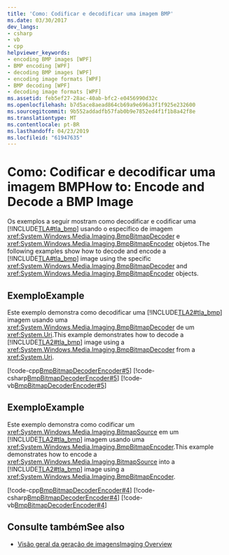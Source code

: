 ```yaml
---
title: 'Como: Codificar e decodificar uma imagem BMP'
ms.date: 03/30/2017
dev_langs:
- csharp
- vb
- cpp
helpviewer_keywords:
- encoding BMP images [WPF]
- BMP encoding [WPF]
- decoding BMP images [WPF]
- encoding image formats [WPF]
- BMP decoding [WPF]
- decoding image formats [WPF]
ms.assetid: feb5ef27-28ac-40ab-bfc2-e0456990d32c
ms.openlocfilehash: b7d5ace8aead864cb69a9e696a3f1f925e232600
ms.sourcegitcommit: 9b552addadfb57fab0b9e7852ed4f1f1b8a42f8e
ms.translationtype: MT
ms.contentlocale: pt-BR
ms.lasthandoff: 04/23/2019
ms.locfileid: "61947635"
---
```

# <a name="how-to-encode-and-decode-a-bmp-image"></a><span data-ttu-id="7b48d-102">Como: Codificar e decodificar uma imagem BMP</span><span class="sxs-lookup"><span data-stu-id="7b48d-102">How to: Encode and Decode a BMP Image</span></span>
<span data-ttu-id="7b48d-103">Os exemplos a seguir mostram como decodificar e codificar uma [!INCLUDE[TLA#tla_bmp](../../../../includes/tlasharptla-bmp-md.md)] usando o específico de imagem <xref:System.Windows.Media.Imaging.BmpBitmapDecoder> e <xref:System.Windows.Media.Imaging.BmpBitmapEncoder> objetos.</span><span class="sxs-lookup"><span data-stu-id="7b48d-103">The following examples show how to decode and encode a [!INCLUDE[TLA#tla_bmp](../../../../includes/tlasharptla-bmp-md.md)] image using the specific <xref:System.Windows.Media.Imaging.BmpBitmapDecoder> and <xref:System.Windows.Media.Imaging.BmpBitmapEncoder> objects.</span></span>  
  
## <a name="example"></a><span data-ttu-id="7b48d-104">Exemplo</span><span class="sxs-lookup"><span data-stu-id="7b48d-104">Example</span></span>  
 <span data-ttu-id="7b48d-105">Este exemplo demonstra como decodificar uma [!INCLUDE[TLA2#tla_bmp](../../../../includes/tla2sharptla-bmp-md.md)] imagem usando uma <xref:System.Windows.Media.Imaging.BmpBitmapDecoder> de um <xref:System.Uri>.</span><span class="sxs-lookup"><span data-stu-id="7b48d-105">This example demonstrates how to decode a [!INCLUDE[TLA2#tla_bmp](../../../../includes/tla2sharptla-bmp-md.md)] image using a <xref:System.Windows.Media.Imaging.BmpBitmapDecoder> from a <xref:System.Uri>.</span></span>  
  
 [!code-cpp[BmpBitmapDecoderEncoder#5](~/samples/snippets/cpp/VS_Snippets_Wpf/BmpBitmapDecoderEncoder/CPP/anotherfile.cpp#5)]
 [!code-csharp[BmpBitmapDecoderEncoder#5](~/samples/snippets/csharp/VS_Snippets_Wpf/BmpBitmapDecoderEncoder/CSharp/BitmapFrame.cs#5)]
 [!code-vb[BmpBitmapDecoderEncoder#5](~/samples/snippets/visualbasic/VS_Snippets_Wpf/BmpBitmapDecoderEncoder/VB/BitmapFrame.vb#5)]  
  
## <a name="example"></a><span data-ttu-id="7b48d-106">Exemplo</span><span class="sxs-lookup"><span data-stu-id="7b48d-106">Example</span></span>  
 <span data-ttu-id="7b48d-107">Este exemplo demonstra como codificar um <xref:System.Windows.Media.Imaging.BitmapSource> em um [!INCLUDE[TLA2#tla_bmp](../../../../includes/tla2sharptla-bmp-md.md)] imagem usando uma <xref:System.Windows.Media.Imaging.BmpBitmapEncoder>.</span><span class="sxs-lookup"><span data-stu-id="7b48d-107">This example demonstrates how to encode a <xref:System.Windows.Media.Imaging.BitmapSource> into a [!INCLUDE[TLA2#tla_bmp](../../../../includes/tla2sharptla-bmp-md.md)] image using a <xref:System.Windows.Media.Imaging.BmpBitmapEncoder>.</span></span>  
  
 [!code-cpp[BmpBitmapDecoderEncoder#4](~/samples/snippets/cpp/VS_Snippets_Wpf/BmpBitmapDecoderEncoder/CPP/anotherfile.cpp#4)]
 [!code-csharp[BmpBitmapDecoderEncoder#4](~/samples/snippets/csharp/VS_Snippets_Wpf/BmpBitmapDecoderEncoder/CSharp/BitmapFrame.cs#4)]
 [!code-vb[BmpBitmapDecoderEncoder#4](~/samples/snippets/visualbasic/VS_Snippets_Wpf/BmpBitmapDecoderEncoder/VB/BitmapFrame.vb#4)]  
  
## <a name="see-also"></a><span data-ttu-id="7b48d-108">Consulte também</span><span class="sxs-lookup"><span data-stu-id="7b48d-108">See also</span></span>

- [<span data-ttu-id="7b48d-109">Visão geral da geração de imagens</span><span class="sxs-lookup"><span data-stu-id="7b48d-109">Imaging Overview</span></span>](imaging-overview.md)
